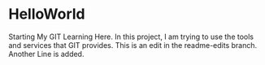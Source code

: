 # HelloWorld
 Starting My GIT Learning Here.
 In this project, I am trying to use the tools and services that GIT provides.
 This is an edit in the readme-edits branch.
 Another Line is added.
